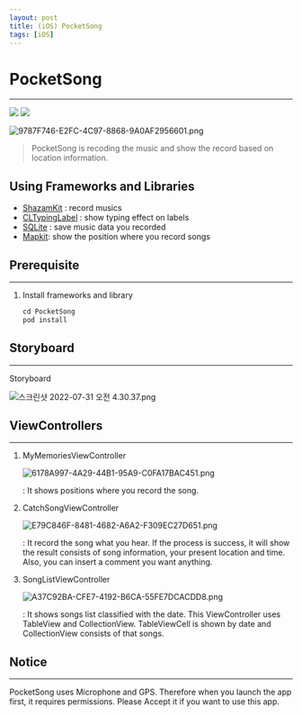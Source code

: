 ```yaml
---
layout: post
title: (iOS) PocketSong
tags: [iOS]
---
```


# PocketSong

---

<p align="left">
    <img src="https://img.shields.io/badge/Xcode-11.0-blue">
    <img src="https://img.shields.io/badge/iOS-13.2-green">
</p>

![9787F746-E2FC-4C97-8868-9A0AF2956601.png](/assets/PocketSong/Imgs/9787F746-E2FC-4C97-8868-9A0AF2956601.png)

> PocketSong is recoding the music and show the record based on location information.


## Using Frameworks and Libraries

- [ShazamKit](https://developer.apple.com/shazamkit/) : record musics
- [CLTypingLabel](https://cocoapods.org/pods/CLTypingLabel) : show typing effect on labels
- [SQLite](https://www.sqlite.org/index.html) : save music data you recorded
- [Mapkit](https://developer.apple.com/documentation/mapkit/): show the position where you record songs

## Prerequisite

---

1. Install frameworks and library
    
    ```jsx
    cd PocketSong
    pod install
    ```
    

## Storyboard

---

Storyboard

![스크린샷 2022-07-31 오전 4.30.37.png](/assets/PocketSong/Imgs/_2022-07-31__4.30.37.png)

## ViewControllers

---

1. MyMemoriesViewController
    
    ![6178A997-4A29-44B1-95A9-C0FA17BAC451.png](/assets/PocketSong/Imgs/6178A997-4A29-44B1-95A9-C0FA17BAC451.png)
    
    : It shows positions where you record the song. 
    
2. CatchSongViewController
    
    ![E79C846F-8481-4682-A6A2-F309EC27D651.png](/assets/PocketSong/Imgs/E79C846F-8481-4682-A6A2-F309EC27D651.png)
    
    : It record the song what you hear. If the process is success, it will show the result consists of song information, your present location and time. Also, you can insert a comment you want anything.
    
3. SongListViewController
    
    ![A37C92BA-CFE7-4192-B6CA-55FE7DCACDD8.png](/assets/PocketSong/Imgs/A37C92BA-CFE7-4192-B6CA-55FE7DCACDD8.png)
    
    : It shows songs list classified with the date. This ViewController uses TableView and CollectionView. TableViewCell is shown by date and CollectionView consists of that songs.
    

## Notice

---

PocketSong uses Microphone and GPS. Therefore when you launch the app first, it requires permissions. Please Accept it if you want to use this app.
